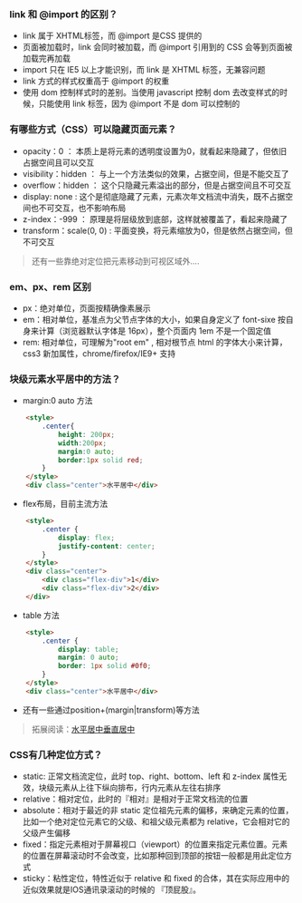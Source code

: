 ### link 和 @import 的区别？

- link 属于 XHTML标签，而 @import 是CSS 提供的
- 页面被加载时，link 会同时被加载，而 @import 引用到的 CSS 会等到页面被加载完再加载
- import 只在 IE5 以上才能识别，而 link 是 XHTML 标签，无兼容问题
- link 方式的样式权重高于 @import 的权重
- 使用 dom 控制样式时的差别。当使用 javascript 控制 dom 去改变样式的时候，只能使用 link 标签，因为 @import 不是 dom 可以控制的


### 有哪些方式（CSS）可以隐藏页面元素？

- opacity：0  ： 本质上是将元素的透明度设置为0，就看起来隐藏了，但依旧占据空间且可以交互
- visibility：hidden ： 与上一个方法类似的效果，占据空间，但是不能交互了
- overflow：hidden ： 这个只隐藏元素溢出的部分，但是占据空间且不可交互
- display: none : 这个是彻底隐藏了元素，元素次年文档流中消失，既不占据空间也不可交互，也不影响布局
- z-index：-999 ： 原理是将层级放到底部，这样就被覆盖了，看起来隐藏了
- transform：scale(0, 0) : 平面变换，将元素缩放为0，但是依然占据空间，但不可交互
> 还有一些靠绝对定位把元素移动到可视区域外....

### em、px、rem 区别
- px：绝对单位，页面按精确像素展示
- em：相对单位，基准点为父节点字体的大小，如果自身定义了 font-sixe 按自身来计算（浏览器默认字体是 16px），整个页面内 1em 不是一个固定值
- rem: 相对单位，可理解为"root em" , 相对根节点 html 的字体大小来计算，css3 新加属性，chrome/firefox/IE9+ 支持

### 块级元素⽔平居中的⽅法？
- margin:0 auto ⽅法
```html
    <style>
        .center{ 
            height: 200px;
            width:200px;
            margin:0 auto;
            border:1px solid red;
        }
    </style>
    <div class="center">⽔平居中</div>
```

- flex布局，⽬前主流⽅法
```html
    <style>
        .center {
            display: flex;
            justify-content: center;
        }
    </style>
    <div class="center">
        <div class="flex-div">1</div>
        <div class="flex-div">2</div>
    </div>
```

- table 方法
```html
    <style>
        .center {
            display: table;
            margin: 0 auto;
            border: 1px solid #0f0;
        }
    </style>
    <div class="center">水平居中</div>
```

- 还有⼀些通过position+(margin|transform)等⽅法

> 拓展阅读：[水平居中垂直居中](https://louiszhai.github.io/2016/03/12/css-center/)

### CSS有几种定位方式？

- static: 正常文档流定位，此时 top、right、bottom、left 和 z-index 属性无效，块级元素从上往下纵向排布，行内元素从左往右排序
- relative：相对定位，此时的『相对』是相对于正常⽂档流的位置
- absolute：相对于最近的非 static 定位祖先元素的偏移，来确定元素的位置，比如一个绝对定位元素它的父级、和祖父级元素都为 relative，它会相对它的父级产生偏移
- fixed：指定元素相对于屏幕视口（viewport）的位置来指定元素位置。元素的位置在屏幕滚动时不会改变，比如那种回到顶部的按钮一般都是用此定位方式
- sticky：粘性定位，特性近似于 relative 和 fixed 的合体，其在实际应用中的近似效果就是IOS通讯录滚动的时候的 『顶屁股』。